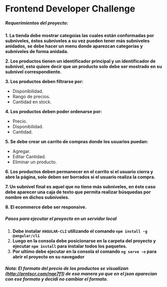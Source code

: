 # Frontend Developer Challenge

##### Requerimientos del proyecto:

**1. La tienda debe mostrar categoías las cuales están conformadas por subniveles, éstos subniveles a su vez pueden tener más subniveles anidados, se debe hacer un menu donde aparezcan categorías y subniveles de forma anidada.**

**2. Los productos tienen un identificador principal y un identificador de subnivel, esto quiere decir que un producto solo debe ser mostrado en su subnivel correspondiente.**

**3. Los productos deben filtrarse por:**
  - Disponibilidad.
  - Rango de precios.
  - Cantidad en stock.
    
**4. Los productos deben poder ordenarse por:**
  - Precio.
  - Disponibilidad.
  - Cantidad.
    
**5. Se debe crear un carrito de compras donde los usuarios puedan:**
  - Agregar.
  - Editar Cantidad.
  - Eliminar un producto.
    
**6. Los productos deben permanecer en el carrito si el usuario cierra y abre la página, solo deben ser borrados si el usuario realiza la compra.**

**7. Un subnivel final es aquel que no tiene más subniveles, en éste caso debe aparecer una caja de texto que permita realizar búsquedas por nombre en dichos subniveles.**

**8. El ecommerce debe ser responsive.**

##### Pasos para ejecutar el proyecto en un servidor local

1) **Debe instalar `ANGULAR-CLI` utilizando el comando `npm install -g @angular/cli`**
2) **Luego en la consola debe posicionarse en la carpeta del proyecto y ejecutar `npm install` para instalar todos los paquetes.**
3) **Por ultimo debe ejecutar en la consola el comando `ng serve -o` para abrir el proyecto en su navegador**

##### Nota: El formato del precio de los productos se visualizan (http://prntscr.com/nqe7f1) de esa manera ya que en el json aparecian con ese formato y decidi no cambiar el formato. 

